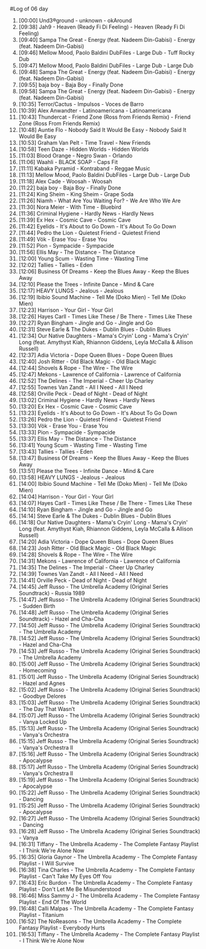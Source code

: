 #Log of 06 day

1. [00:00] Und3®ground - unknown - okAround
1. [09:38] Jah9 - Heaven (Ready Fi Di Feeling) - Heaven (Ready Fi Di Feeling)
1. [09:40] Sampa The Great - Energy (feat. Nadeem Din-Gabisi) - Energy (feat. Nadeem Din-Gabisi)
1. [09:46] Mellow Mood, Paolo Baldini DubFiles - Large Dub - Tuff Rocky Dub
1. [09:47] Mellow Mood, Paolo Baldini DubFiles - Large Dub - Large Dub
1. [09:48] Sampa The Great - Energy (feat. Nadeem Din-Gabisi) - Energy (feat. Nadeem Din-Gabisi)
1. [09:55] baja boy - Baja Boy - Finally Done
1. [09:58] Sampa The Great - Energy (feat. Nadeem Din-Gabisi) - Energy (feat. Nadeem Din-Gabisi)
1. [10:35] Terror/Cactus - Impulsos - Voces de Barro
1. [10:39] Alex Anwandter - Latinoamericana - Latinoamericana
1. [10:43] Thundercat - Friend Zone (Ross from Friends Remix) - Friend Zone (Ross From Friends Remix)
1. [10:48] Auntie Flo - Nobody Said It Would Be Easy - Nobody Said It Would Be Easy
1. [10:53] Graham Van Pelt - Time Travel - New Friends
1. [10:58] Teen Daze - Hidden Worlds - Hidden Worlds
1. [11:03] Blood Orange - Negro Swan - Orlando
1. [11:06] Waahli - BLACK SOAP - Caps Fit
1. [11:11] Kabaka Pyramid - Kontraband - Reggae Music
1. [11:13] Mellow Mood, Paolo Baldini DubFiles - Large Dub - Large Dub
1. [11:18] Alex Cade - Woosah - Woosah
1. [11:22] baja boy - Baja Boy - Finally Done
1. [11:24] King Sheim - King Sheim - Grape Soda
1. [11:26] Niamh - What Are You Waiting For? - We Are Who We Are
1. [11:30] Nora Meier - With Time - Bluebird
1. [11:36] Criminal Hygiene - Hardly News - Hardly News
1. [11:39] Ex Hex - Cosmic Cave - Cosmic Cave
1. [11:42] Eyelids - It's About to Go Down - It's About To Go Down
1. [11:44] Pedro the Lion - Quietest Friend - Quietest Friend
1. [11:49] Vök - Erase You - Erase You
1. [11:52] Pion - Sympacide - Sympacide
1. [11:56] Ellis May - The Distance - The Distance
1. [12:00] Young Scum - Wasting Time - Wasting Time
1. [12:02] Tallies - Tallies - Eden
1. [12:06] Business Of Dreams - Keep the Blues Away - Keep the Blues Away
1. [12:10] Please the Trees - Infinite Dance - Mind & Care
1. [12:17] HEAVY LUNGS - Jealous - Jealous
1. [12:19] Ibibio Sound Machine - Tell Me (Doko Mien) - Tell Me (Doko Mien)
1. [12:23] Harrison - Your Girl - Your Girl
1. [12:26] Hayes Carll - Times Like These / Be There - Times Like These
1. [12:27] Ryan Bingham - Jingle and Go - Jingle and Go
1. [12:31] Steve Earle & The Dukes - Dublin Blues - Dublin Blues
1. [12:34] Our Native Daughters - Mama's Cryin' Long - Mama's Cryin' Long (feat. Amythyst Kiah, Rhiannon Giddens, Leyla McCalla & Allison Russell)
1. [12:37] Adia Victoria - Dope Queen Blues - Dope Queen Blues
1. [12:40] Josh Ritter - Old Black Magic - Old Black Magic
1. [12:44] Shovels & Rope - The Wire - The Wire
1. [12:47] Mekons - Lawrence of California - Lawrence of California
1. [12:52] The Delines - The Imperial - Cheer Up Charley
1. [12:55] Townes Van Zandt - All I Need - All I Need
1. [12:58] Orville Peck - Dead of Night - Dead of Night
1. [13:02] Criminal Hygiene - Hardly News - Hardly News
1. [13:20] Ex Hex - Cosmic Cave - Cosmic Cave
1. [13:23] Eyelids - It's About to Go Down - It's About To Go Down
1. [13:26] Pedro the Lion - Quietest Friend - Quietest Friend
1. [13:30] Vök - Erase You - Erase You
1. [13:33] Pion - Sympacide - Sympacide
1. [13:37] Ellis May - The Distance - The Distance
1. [13:41] Young Scum - Wasting Time - Wasting Time
1. [13:43] Tallies - Tallies - Eden
1. [13:47] Business Of Dreams - Keep the Blues Away - Keep the Blues Away
1. [13:51] Please the Trees - Infinite Dance - Mind & Care
1. [13:58] HEAVY LUNGS - Jealous - Jealous
1. [14:00] Ibibio Sound Machine - Tell Me (Doko Mien) - Tell Me (Doko Mien)
1. [14:04] Harrison - Your Girl - Your Girl
1. [14:07] Hayes Carll - Times Like These / Be There - Times Like These
1. [14:10] Ryan Bingham - Jingle and Go - Jingle and Go
1. [14:14] Steve Earle & The Dukes - Dublin Blues - Dublin Blues
1. [14:18] Our Native Daughters - Mama's Cryin' Long - Mama's Cryin' Long (feat. Amythyst Kiah, Rhiannon Giddens, Leyla McCalla & Allison Russell)
1. [14:20] Adia Victoria - Dope Queen Blues - Dope Queen Blues
1. [14:23] Josh Ritter - Old Black Magic - Old Black Magic
1. [14:28] Shovels & Rope - The Wire - The Wire
1. [14:31] Mekons - Lawrence of California - Lawrence of California
1. [14:35] The Delines - The Imperial - Cheer Up Charley
1. [14:39] Townes Van Zandt - All I Need - All I Need
1. [14:41] Orville Peck - Dead of Night - Dead of Night
1. [14:45] Jeff Russo - The Umbrella Academy (Original Series Soundtrack) - Russia 1989
1. [14:47] Jeff Russo - The Umbrella Academy (Original Series Soundtrack) - Sudden Birth
1. [14:48] Jeff Russo - The Umbrella Academy (Original Series Soundtrack) - Hazel and Cha-Cha
1. [14:50] Jeff Russo - The Umbrella Academy (Original Series Soundtrack) - The Umbrella Academy
1. [14:52] Jeff Russo - The Umbrella Academy (Original Series Soundtrack) - Hazel and Cha-Cha
1. [14:53] Jeff Russo - The Umbrella Academy (Original Series Soundtrack) - The Umbrella Academy
1. [15:00] Jeff Russo - The Umbrella Academy (Original Series Soundtrack) - Homecoming
1. [15:01] Jeff Russo - The Umbrella Academy (Original Series Soundtrack) - Hazel and Agnes
1. [15:02] Jeff Russo - The Umbrella Academy (Original Series Soundtrack) - Goodbye Delores
1. [15:03] Jeff Russo - The Umbrella Academy (Original Series Soundtrack) - The Day That Wasn’t
1. [15:07] Jeff Russo - The Umbrella Academy (Original Series Soundtrack) - Vanya Locked Up
1. [15:13] Jeff Russo - The Umbrella Academy (Original Series Soundtrack) - Vanya's Orchestra
1. [15:15] Jeff Russo - The Umbrella Academy (Original Series Soundtrack) - Vanya's Orchestra II
1. [15:16] Jeff Russo - The Umbrella Academy (Original Series Soundtrack) - Apocalypse
1. [15:17] Jeff Russo - The Umbrella Academy (Original Series Soundtrack) - Vanya's Orchestra II
1. [15:19] Jeff Russo - The Umbrella Academy (Original Series Soundtrack) - Apocalypse
1. [15:22] Jeff Russo - The Umbrella Academy (Original Series Soundtrack) - Dancing
1. [15:25] Jeff Russo - The Umbrella Academy (Original Series Soundtrack) - Apocalypse
1. [16:27] Jeff Russo - The Umbrella Academy (Original Series Soundtrack) - Dancing
1. [16:28] Jeff Russo - The Umbrella Academy (Original Series Soundtrack) - Vanya
1. [16:31] Tiffany - The Umbrella Academy - The Complete Fantasy Playlist - I Think We're Alone Now
1. [16:35] Gloria Gaynor - The Umbrella Academy - The Complete Fantasy Playlist - I Will Survive
1. [16:38] Tina Charles - The Umbrella Academy - The Complete Fantasy Playlist - Can't Take My Eyes Off You
1. [16:43] Eric Burdon - The Umbrella Academy - The Complete Fantasy Playlist - Don't Let Me Be Misunderstood
1. [16:46] Miss Sammy J - The Umbrella Academy - The Complete Fantasy Playlist - End Of The World
1. [16:48] Calli Malpas - The Umbrella Academy - The Complete Fantasy Playlist - Titanium
1. [16:52] The NoReasons - The Umbrella Academy - The Complete Fantasy Playlist - Everybody Hurts
1. [16:53] Tiffany - The Umbrella Academy - The Complete Fantasy Playlist - I Think We're Alone Now
